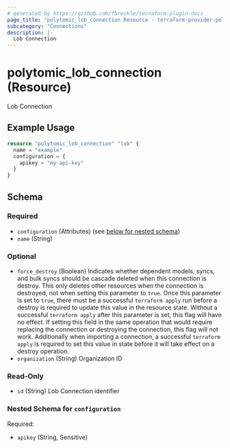 ```yaml
---
# generated by https://github.com/fbreckle/terraform-plugin-docs
page_title: "polytomic_lob_connection Resource - terraform-provider-polytomic"
subcategory: "Connections"
description: |-
  Lob Connection
---
```


# polytomic_lob_connection (Resource)

Lob Connection

## Example Usage

```terraform
resource "polytomic_lob_connection" "lob" {
  name = "example"
  configuration = {
    apikey = "my-api-key"
  }
}
```

<!-- schema generated by tfplugindocs -->
## Schema

### Required

- `configuration` (Attributes) (see [below for nested schema](#nestedatt--configuration))
- `name` (String)

### Optional

- `force_destroy` (Boolean) Indicates whether dependent models, syncs, and bulk syncs should be cascade deleted when this connection is destroy. This only deletes other resources when the connection is destroyed, not when setting this parameter to `true`. Once this parameter is set to `true`, there must be a successful `terraform apply` run before a destroy is required to update this value in the resource state. Without a successful `terraform apply` after this parameter is set, this flag will have no effect. If setting this field in the same operation that would require replacing the connection or destroying the connection, this flag will not work. Additionally when importing a connection, a successful `terraform apply` is required to set this value in state before it will take effect on a destroy operation.
- `organization` (String) Organization ID

### Read-Only

- `id` (String) Lob Connection identifier

<a id="nestedatt--configuration"></a>
### Nested Schema for `configuration`

Required:

- `apikey` (String, Sensitive)


